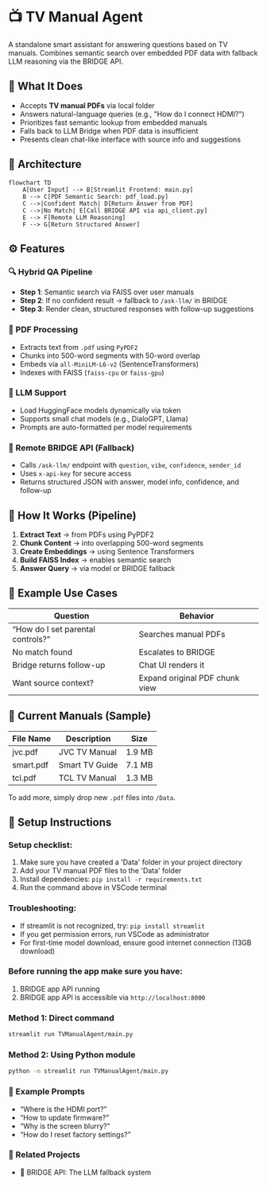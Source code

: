 # 📺 TV Manual Agent

A standalone smart assistant for answering questions based on TV manuals.
Combines semantic search over embedded PDF data with fallback LLM reasoning via the BRIDGE API.

## 🧠 What It Does

- Accepts **TV manual PDFs** via local folder
- Answers natural-language queries (e.g., "How do I connect HDMI?")
- Prioritizes fast semantic lookup from embedded manuals
- Falls back to LLM Bridge when PDF data is insufficient
- Presents clean chat-like interface with source info and suggestions

## 🧱 Architecture

```mermaid
flowchart TD
    A[User Input] --> B[Streamlit Frontend: main.py]
    B --> C[PDF Semantic Search: pdf_load.py]
    C -->|Confident Match| D[Return Answer from PDF]
    C -->|No Match| E[Call BRIDGE API via api_client.py]
    E --> F[Remote LLM Reasoning]
    F --> G[Return Structured Answer]
```

## ⚙️ Features

### 🔍 Hybrid QA Pipeline
- **Step 1**: Semantic search via FAISS over user manuals
- **Step 2**: If no confident result → fallback to `/ask-llm/` in BRIDGE
- **Step 3**: Render clean, structured responses with follow-up suggestions

### 📄 PDF Processing
- Extracts text from `.pdf` using `PyPDF2`
- Chunks into 500-word segments with 50-word overlap
- Embeds via `all-MiniLM-L6-v2` (SentenceTransformers)
- Indexes with FAISS (`faiss-cpu` or `faiss-gpu`)

### 🤖 LLM Support
- Load HuggingFace models dynamically via token
- Supports small chat models (e.g., DialoGPT, Llama)
- Prompts are auto-formatted per model requirements

### 🔗 Remote BRIDGE API (Fallback)
- Calls `/ask-llm/` endpoint with `question`, `vibe`, `confidence`, `sender_id`
- Uses `x-api-key` for secure access
- Returns structured JSON with answer, model info, confidence, and follow-up

## 🚀 How It Works (Pipeline)

1. **Extract Text** → from PDFs using PyPDF2
2. **Chunk Content** → into overlapping 500-word segments
3. **Create Embeddings** → using Sentence Transformers
4. **Build FAISS Index** → enables semantic search
5. **Answer Query** → via model or BRIDGE fallback


## 🧪 Example Use Cases

| Question                          | Behavior                        |
|-----------------------------------|---------------------------------|
| “How do I set parental controls?” | Searches manual PDFs            |
| No match found                    | Escalates to BRIDGE             |
| Bridge returns follow-up          | Chat UI renders it              |
| Want source context?              | Expand original PDF chunk view  |

## 📁 Current Manuals (Sample)

| File Name   | Description         | Size   |
|-------------|---------------------|--------|
| jvc.pdf     | JVC TV Manual       | 1.9 MB |
| smart.pdf   | Smart TV Guide      | 7.1 MB |
| tcl.pdf     | TCL TV Manual       | 1.3 MB |

To add more, simply drop new `.pdf` files into `/Data`.

## 🔧 Setup Instructions

### Setup checklist:
1. Make sure you have created a 'Data' folder in your project directory
2. Add your TV manual PDF files to the 'Data' folder
3. Install dependencies: `pip install -r requirements.txt`
4. Run the command above in VSCode terminal

### Troubleshooting:
- If streamlit is not recognized, try: `pip install streamlit`
- If you get permission errors, run VSCode as administrator
- For first-time model download, ensure good internet connection (13GB download)

### Before running the app make sure you have:
1. BRIDGE app API running
2. BRIDGE app API is accessible via `http://localhost:8000`

### Method 1: Direct command
```bash
streamlit run TVManualAgent/main.py
```

### Method 2: Using Python module
```bash
python -m streamlit run TVManualAgent/main.py
```

### 💬 Example Prompts
- “Where is the HDMI port?”
- “How to update firmware?”
- “Why is the screen blurry?”
- “How do I reset factory settings?”

### 📎 Related Projects
-  🔗 BRIDGE API: The LLM fallback system


